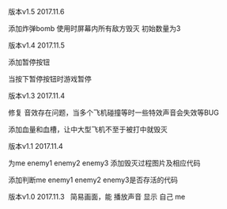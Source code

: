 版本v1.5  2017.11.6

添加炸弹bomb
使用时屏幕内所有敌方毁灭
初始数量为3

版本v1.4  2017.11.5

添加暂停按钮

当按下暂停按钮时游戏暂停

版本v1.3  2017.11.4

修复 音效存在问题，当多个飞机碰撞等时一些特效声音会失效等BUG

添加血量和血槽，让中大型飞机不至于被打中就毁灭

版本v1.1  2017.11.4

为me enemy1 enemy2 enemy3 添加毁灭过程图片及相应代码

添加判断me enemy1 enemy2 enemy3是否存活的代码

版本v1.0  2017.11.3
 
简易画面，能 播放声音 显示 自己 me
